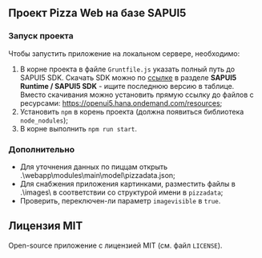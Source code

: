 ## Проект Pizza Web на базе SAPUI5

### Запуск проекта

Чтобы запустить приложение на локальном сервере, необходимо:
1. В корне проекта в файле `Gruntfile.js` указать полный путь до SAPUI5 SDK. Скачать SDK можно по [ссылке](https://tools.hana.ondemand.com/#sapui5) в разделе **SAPUI5 Runtime / SAPUI5 SDK** - ищите последнюю версию в таблице. Вместо скачивания можно установить прямую ссылку до файлов с ресурсами: <https://openui5.hana.ondemand.com/resources>;
2. Установить `npm` в корень проекта (должна появиться библиотека `node_nodules`);
3. В корне выполнить `npm run start`.

### Дополнительно

* Для уточнения данных по пиццам открыть .\webapp\modules\main\model\pizzadata.json;
* Для снабжения приложения картинками, разместить файлы в .\images\ в соответствии cо структурой имени в `pizzadata`;
* Проверить, переключен-ли параметр `imagevisible` в `true`.

## Лицензия MIT

Open-source приложение с лицензией MIT (см. файл `LICENSE`).